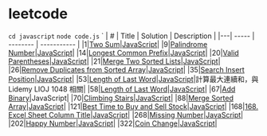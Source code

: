 # leetcode

`cd javascript`
`node code.js`
`
| # | Title | Solution | Description |
|---| ----- | -------- | ----------- |
|1|[Two Sum](https://leetcode.com/problems/two-sum/description/)|[JavaScript](https://github.com/roroiii/leetcode/blob/main/javascript/001.js)|
|9|[Palindrome Number](https://leetcode.com/problems/palindrome-number/description/)|[JavaScript](https://github.com/roroiii/leetcode/blob/main/javascript/009.js)|
|14|[Longest Common Prefix](https://leetcode.com/problems/longest-common-prefix/description/)|[JavaScript](https://github.com/roroiii/leetcode/blob/main/javascript/014.js)|
|20|[Valid Parentheses](https://leetcode.com/problems/valid-parentheses/description/)|[JavaScript](https://github.com/roroiii/leetcode/blob/main/javascript/020.js)|
|21|[Merge Two Sorted Lists](https://leetcode.com/problems/merge-two-sorted-lists/description/)|[JavaScript](https://github.com/roroiii/leetcode/blob/main/javascript/021.js)|
|26|[Remove Duplicates from Sorted Array](https://leetcode.com/problems/remove-duplicates-from-sorted-array/description/)|[JavaScript](https://github.com/roroiii/leetcode/blob/main/javascript/026.js)|
|35|[Search Insert Position](https://leetcode.com/problems/search-insert-position/description/)|[JavaScript](https://github.com/roroiii/leetcode/blob/main/javascript/035.js)|
|53|[Length of Last Word](https://leetcode.com/problems/length-of-last-word/description/)|[JavaScript](https://github.com/roroiii/leetcode/blob/main/javascript/053.js)|計算最大連續和，與 Lidemy LIOJ 1048 相關|
|58|[Length of Last Word](https://leetcode.com/problems/length-of-last-word/description/)|[JavaScript](https://github.com/roroiii/leetcode/blob/main/javascript/058.js)|
|67|[Add Binary](https://leetcode.com/problems/length-of-last-word/description/)|JavaScript|
|70|[Climbing Stairs](https://leetcode.com/problems/climbing-stairs/description/)|[JavaScript](https://github.com/roroiii/leetcode/blob/main/javascript/070.js)|
|88|[Merge Sorted Array](https://leetcode.com/problems/merge-sorted-array/)|[JavaScript](https://github.com/roroiii/leetcode/blob/main/javascript/088.js)|
|121|[Best Time to Buy and Sell Stock](https://leetcode.com/problems/best-time-to-buy-and-sell-stock/)|[JavaScript](https://github.com/roroiii/leetcode/blob/main/javascript/121.js)|
|168|[168. Excel Sheet Column Title](https://leetcode.com/problems/best-time-to-buy-and-sell-stock/)|[JavaScript](https://github.com/roroiii/leetcode/blob/main/javascript/168.js)|
|268|[Missing Number](https://leetcode.com/problems/missing-number/description/)|[JavaScript](https://github.com/roroiii/leetcode/blob/main/javascript/268.js)|
|202|[Happy Number](https://leetcode.com/problems/happy-number/description/)|[JavaScript](https://github.com/roroiii/leetcode/blob/main/javascript/202.js)|
|322|[Coin Change](https://leetcode.com/problems/coin-change/description/)|[JavaScript](https://github.com/roroiii/leetcode/blob/main/javascript/322.js)|
